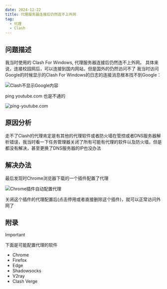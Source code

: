 ```yaml
---
date: 2024-12-22
title: 代理服务器连接后仍然连不上外网
tag:
  - 代理
  - Clash
---
```


## 问题描述

我当时使用的 Clash For Windows, 代理服务器连接后仍然连不上外网。
具体来说，连接校园网后，可以连接到国内网站，但是国外的仍然访问不了
我当时访问Google的时候显示的Clash For Windows的日志的连接消息根本找不到Google：

![Clash不显示Google内容](../imgs/Clash不显示Google内容.png)

ping youtube.com 也是不通的

![ping-youtube.com](../imgs/ping-youtube.com.png)

## 原因分析

走不了Clash的代理肯定是有其他的代理软件或者防火墙在管控或者DNS服务器解析错误，我当时看一下任务管理器关闭了所有可能有代理的软件以及防火墙，但是都没有解决，甚至更换了DNS服务器的IP也没办法

## 解决办法

最后发现时Chrome浏览器下载的一个插件配置了代理

![Chrome插件自动配置代理](../imgs/Chrome插件自动配置代理.png)

关闭这个插件的代理配置后(点击停用或者直接删除这个插件)，就可以正常访问外网了

## 附录

> [!important]  
> 下面是可能配置代理的软件

- Chrome
- Firefox
- Edge
- Shadowsocks
- V2ray
- Clash Verge
